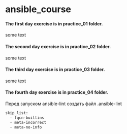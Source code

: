 # ansible_course
#### The first day exercise is in practice_01 folder.

some text

#### The second day exercise is in practice_02 folder.

some text

#### The third day exercise is in practice_03 folder.

some text

#### The fourth day exercise is in practice_04 folder.

Перед запуском ansible-lint создать файл .ansible-lint
```sh
skip_list:
  - fqcn-builtins
  - meta-incorrect
  - meta-no-info
```
